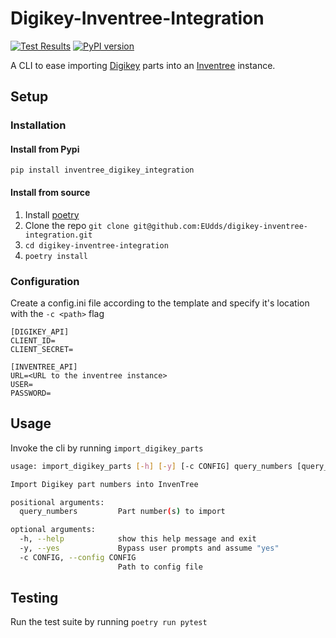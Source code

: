 # Digikey-Inventree-Integration
[![Test Results](https://github.com/EUdds/digikey-inventree-integration/actions/workflows/python-test.yaml/badge.svg?branch=main)](https://github.com/EUdds/digikey-inventree-integration/actions/workflows/python-test.yaml)
[![PyPI version](https://badge.fury.io/py/inventree_digikey_integration.svg)](https://badge.fury.io/py/inventree_digikey_integration)


A CLI to ease importing [Digikey](https://www.digikey.com/) parts into an [Inventree](https://github.com/inventree/InvenTree) instance.

## Setup

### Installation

#### Install from Pypi

`pip install inventree_digikey_integration`

#### Install from source

1. Install [poetry](https://python-poetry.org/docs/#installation)
2. Clone the repo `git clone git@github.com:EUdds/digikey-inventree-integration.git`
3. `cd digikey-inventree-integration`
4. `poetry install`

### Configuration

Create a config.ini file according to the template and specify it's location with the `-c <path>` flag

```
[DIGIKEY_API]
CLIENT_ID=
CLIENT_SECRET=

[INVENTREE_API]
URL=<URL to the inventree instance>
USER=
PASSWORD=
```


## Usage

Invoke the cli by running `import_digikey_parts`

```bash
usage: import_digikey_parts [-h] [-y] [-c CONFIG] query_numbers [query_numbers ...]

Import Digikey part numbers into InvenTree

positional arguments:
  query_numbers         Part number(s) to import

optional arguments:
  -h, --help            show this help message and exit
  -y, --yes             Bypass user prompts and assume "yes"
  -c CONFIG, --config CONFIG
                        Path to config file
```

## Testing

Run the test suite by running `poetry run pytest`
